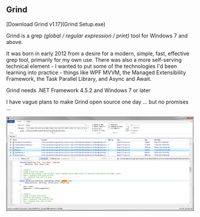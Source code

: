 ## Grind

[Download Grind v1.17](Grind Setup.exe)

Grind is a grep _(global / regular expression / print)_ tool for Windows 7 and above.

It was born in early 2012 from a desire for a modern, simple, fast, effective grep tool, primarily for my own use. There was also a more self-serving technical element - I wanted to put some of the technologies I'd been learning into practice - things like WPF MVVM, the Managed Extensibility Framework, the Task Parallel Library, and Async and Await.

Grind needs .NET Framework 4.5.2 and Windows 7 or later

I have vague plans to make Grind open source one day ... but no promises ...

![Grind screenshot](Grind1.png "Grind screenshot")
